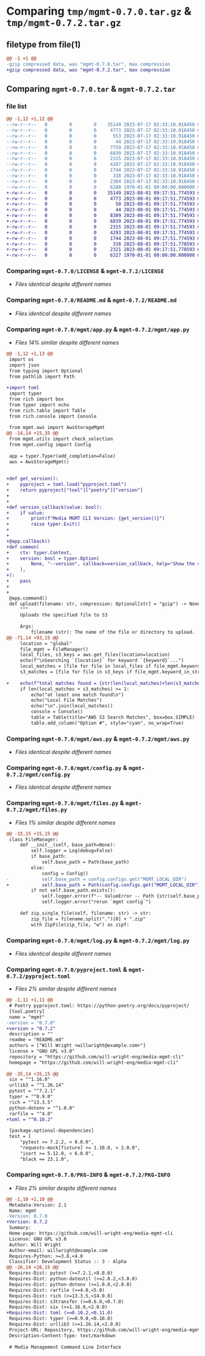 # Comparing `tmp/mgmt-0.7.0.tar.gz` & `tmp/mgmt-0.7.2.tar.gz`

## filetype from file(1)

```diff
@@ -1 +1 @@
-gzip compressed data, was "mgmt-0.7.0.tar", max compression
+gzip compressed data, was "mgmt-0.7.2.tar", max compression
```

## Comparing `mgmt-0.7.0.tar` & `mgmt-0.7.2.tar`

### file list

```diff
@@ -1,12 +1,12 @@
--rw-r--r--   0        0        0    35149 2023-07-17 02:33:10.918450 mgmt-0.7.0/LICENSE
--rw-r--r--   0        0        0     4773 2023-07-17 02:33:10.918450 mgmt-0.7.0/README.md
--rw-r--r--   0        0        0      553 2023-07-17 02:33:10.918450 mgmt-0.7.0/mgmt/__init__.py
--rw-r--r--   0        0        0       44 2023-07-17 02:33:10.918450 mgmt-0.7.0/mgmt/__main__.py
--rw-r--r--   0        0        0     7759 2023-07-17 02:33:10.918450 mgmt-0.7.0/mgmt/app.py
--rw-r--r--   0        0        0     6839 2023-07-17 02:33:10.918450 mgmt-0.7.0/mgmt/aws.py
--rw-r--r--   0        0        0     2315 2023-07-17 02:33:10.918450 mgmt-0.7.0/mgmt/config.py
--rw-r--r--   0        0        0     4287 2023-07-17 02:33:10.918450 mgmt-0.7.0/mgmt/files.py
--rw-r--r--   0        0        0     1744 2023-07-17 02:33:10.918450 mgmt-0.7.0/mgmt/log.py
--rw-r--r--   0        0        0      338 2023-07-17 02:33:10.918450 mgmt-0.7.0/mgmt/utils.py
--rw-r--r--   0        0        0     2304 2023-07-17 02:33:10.918450 mgmt-0.7.0/pyproject.toml
--rw-r--r--   0        0        0     6288 1970-01-01 00:00:00.000000 mgmt-0.7.0/PKG-INFO
+-rw-r--r--   0        0        0    35149 2023-08-01 09:17:51.774593 mgmt-0.7.2/LICENSE
+-rw-r--r--   0        0        0     4773 2023-08-01 09:17:51.774593 mgmt-0.7.2/README.md
+-rw-r--r--   0        0        0       50 2023-08-01 09:17:51.774593 mgmt-0.7.2/mgmt/__init__.py
+-rw-r--r--   0        0        0       44 2023-08-01 09:17:51.774593 mgmt-0.7.2/mgmt/__main__.py
+-rw-r--r--   0        0        0     8309 2023-08-01 09:17:51.774593 mgmt-0.7.2/mgmt/app.py
+-rw-r--r--   0        0        0     6839 2023-08-01 09:17:51.774593 mgmt-0.7.2/mgmt/aws.py
+-rw-r--r--   0        0        0     2315 2023-08-01 09:17:51.774593 mgmt-0.7.2/mgmt/config.py
+-rw-r--r--   0        0        0     4293 2023-08-01 09:17:51.774593 mgmt-0.7.2/mgmt/files.py
+-rw-r--r--   0        0        0     1744 2023-08-01 09:17:51.774593 mgmt-0.7.2/mgmt/log.py
+-rw-r--r--   0        0        0      338 2023-08-01 09:17:51.778593 mgmt-0.7.2/mgmt/utils.py
+-rw-r--r--   0        0        0     2321 2023-08-01 09:17:51.778593 mgmt-0.7.2/pyproject.toml
+-rw-r--r--   0        0        0     6327 1970-01-01 00:00:00.000000 mgmt-0.7.2/PKG-INFO
```

### Comparing `mgmt-0.7.0/LICENSE` & `mgmt-0.7.2/LICENSE`

 * *Files identical despite different names*

### Comparing `mgmt-0.7.0/README.md` & `mgmt-0.7.2/README.md`

 * *Files identical despite different names*

### Comparing `mgmt-0.7.0/mgmt/app.py` & `mgmt-0.7.2/mgmt/app.py`

 * *Files 14% similar despite different names*

```diff
@@ -1,12 +1,13 @@
 import os
 import json
 from typing import Optional
 from pathlib import Path
 
+import toml
 import typer
 from rich import box
 from typer import echo
 from rich.table import Table
 from rich.console import Console
 
 from mgmt.aws import AwsStorageMgmt
@@ -14,14 +15,35 @@
 from mgmt.utils import check_selection
 from mgmt.config import Config
 
 app = typer.Typer(add_completion=False)
 aws = AwsStorageMgmt()
 
 
+def get_version():
+    pyproject = toml.load("pyproject.toml")
+    return pyproject["tool"]["poetry"]["version"]
+
+
+def version_callback(value: bool):
+    if value:
+        print(f"Media MGMT CLI Version: {get_version()}")
+        raise typer.Exit()
+
+
+@app.callback()
+def common(
+    ctx: typer.Context,
+    version: bool = typer.Option(
+        None, "--version", callback=version_callback, help="Show the version and exit.", is_eager=True
+    ),
+):
+    pass
+
+
 @app.command()
 def upload(filename: str, compression: Optional[str] = "gzip") -> None:
     """
     Uploads the specified file to S3
 
     Args:
         filename (str): The name of the file or directory to upload.
@@ -71,14 +93,15 @@
     location = "global"
     file_mgmt = FileManager()
     local_files, s3_keys = aws.get_files(location=location)
     echo(f"\nSearching `{location}` for keyword `{keyword}`...")
     local_matches = [file for file in local_files if file_mgmt.keyword_in_string(keyword, file)]
     s3_matches = [file for file in s3_keys if file_mgmt.keyword_in_string(keyword, file)]
 
+    echo(f"total matches found = {str(len(local_matches)+len(s3_matches))}")
     if len(local_matches + s3_matches) >= 1:
         echo("at least one match found\n")
         echo("Local File Matches")
         echo("\n".join(local_matches))
         console = Console()
         table = Table(title="AWS S3 Search Matches", box=box.SIMPLE)
         table.add_column("Option #", style="cyan", no_wrap=True)
```

### Comparing `mgmt-0.7.0/mgmt/aws.py` & `mgmt-0.7.2/mgmt/aws.py`

 * *Files identical despite different names*

### Comparing `mgmt-0.7.0/mgmt/config.py` & `mgmt-0.7.2/mgmt/config.py`

 * *Files identical despite different names*

### Comparing `mgmt-0.7.0/mgmt/files.py` & `mgmt-0.7.2/mgmt/files.py`

 * *Files 1% similar despite different names*

```diff
@@ -15,15 +15,15 @@
 class FileManager:
     def __init__(self, base_path=None):
         self.logger = Log(debug=False)
         if base_path:
             self.base_path = Path(base_path)
         else:
             config = Config()
-            self.base_path = config.configs.get("MGMT_LOCAL_DIR")
+            self.base_path = Path(config.configs.get("MGMT_LOCAL_DIR"))
         if not self.base_path.exists():
             self.logger.error(f"-- ValueError -- Path {str(self.base_path)} is not a valid path from root")
             self.logger.error("rerun `mgmt config`")
 
     def zip_single_file(self, filename: str) -> str:
         zip_file = filename.split(".")[0] + ".zip"
         with ZipFile(zip_file, "w") as zipf:
```

### Comparing `mgmt-0.7.0/mgmt/log.py` & `mgmt-0.7.2/mgmt/log.py`

 * *Files identical despite different names*

### Comparing `mgmt-0.7.0/pyproject.toml` & `mgmt-0.7.2/pyproject.toml`

 * *Files 2% similar despite different names*

```diff
@@ -1,11 +1,11 @@
 # Poetry pyproject.toml: https://python-poetry.org/docs/pyproject/
 [tool.poetry]
 name = "mgmt"
-version = "0.7.0"
+version = "0.7.2"
 description = ""
 readme = "README.md"
 authors = ["Will Wright <willwright@example.com>"]
 license = "GNU GPL v3.0"
 repository = "https://github.com/will-wright-eng/media-mgmt-cli"
 homepage = "https://github.com/will-wright-eng/media-mgmt-cli"
 
@@ -35,14 +35,15 @@
 six = "^1.16.0"
 urllib3 = "^1.26.14"
 pytest = "^7.2.1"
 typer = "^0.9.0"
 rich = "^13.3.5"
 python-dotenv = "^1.0.0"
 rarfile = "^4.0"
+toml = "^0.10.2"
 
 [package.optional-dependencies]
 test = [
     "pytest >= 7.2.2, < 8.0.0",
     "requests-mock[fixture] >= 1.10.0, < 2.0.0",
     "isort >= 5.12.0, < 6.0.0",
     "black == 23.1.0",
```

### Comparing `mgmt-0.7.0/PKG-INFO` & `mgmt-0.7.2/PKG-INFO`

 * *Files 2% similar despite different names*

```diff
@@ -1,10 +1,10 @@
 Metadata-Version: 2.1
 Name: mgmt
-Version: 0.7.0
+Version: 0.7.2
 Summary: 
 Home-page: https://github.com/will-wright-eng/media-mgmt-cli
 License: GNU GPL v3.0
 Author: Will Wright
 Author-email: willwright@example.com
 Requires-Python: >=3.8,<4.0
 Classifier: Development Status :: 3 - Alpha
@@ -26,14 +26,15 @@
 Requires-Dist: pytest (>=7.2.1,<8.0.0)
 Requires-Dist: python-dateutil (>=2.8.2,<3.0.0)
 Requires-Dist: python-dotenv (>=1.0.0,<2.0.0)
 Requires-Dist: rarfile (>=4.0,<5.0)
 Requires-Dist: rich (>=13.3.5,<14.0.0)
 Requires-Dist: s3transfer (>=0.6.0,<0.7.0)
 Requires-Dist: six (>=1.16.0,<2.0.0)
+Requires-Dist: toml (>=0.10.2,<0.11.0)
 Requires-Dist: typer (>=0.9.0,<0.10.0)
 Requires-Dist: urllib3 (>=1.26.14,<2.0.0)
 Project-URL: Repository, https://github.com/will-wright-eng/media-mgmt-cli
 Description-Content-Type: text/markdown
 
 # Media Management Command Line Interface
```

